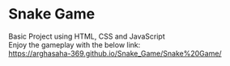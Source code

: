 # Snake Game 
Basic Project using HTML, CSS and JavaScript <br/>
Enjoy the gameplay with the below link:<br/>
https://arghasaha-369.github.io/Snake_Game/Snake%20Game/
